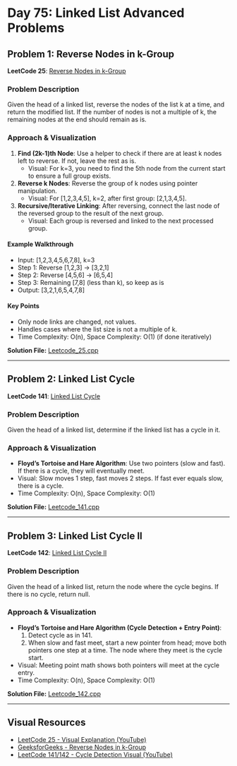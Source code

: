 # Day 75: Linked List Advanced Problems

## Problem 1: Reverse Nodes in k-Group

**LeetCode 25**: [Reverse Nodes in k-Group](https://leetcode.com/problems/reverse-nodes-in-k-group/)

### Problem Description

Given the head of a linked list, reverse the nodes of the list k at a time, and return the modified list. If the number of nodes is not a multiple of k, the remaining nodes at the end should remain as is.

### Approach & Visualization

1. **Find (2k-1)th Node**: Use a helper to check if there are at least k nodes left to reverse. If not, leave the rest as is.
   - Visual: For k=3, you need to find the 5th node from the current start to ensure a full group exists.
2. **Reverse k Nodes**: Reverse the group of k nodes using pointer manipulation.
   - Visual: For [1,2,3,4,5], k=2, after first group: [2,1,3,4,5].
3. **Recursive/Iterative Linking**: After reversing, connect the last node of the reversed group to the result of the next group.
   - Visual: Each group is reversed and linked to the next processed group.

#### Example Walkthrough

- Input: [1,2,3,4,5,6,7,8], k=3
- Step 1: Reverse [1,2,3] → [3,2,1]
- Step 2: Reverse [4,5,6] → [6,5,4]
- Step 3: Remaining [7,8] (less than k), so keep as is
- Output: [3,2,1,6,5,4,7,8]

#### Key Points

- Only node links are changed, not values.
- Handles cases where the list size is not a multiple of k.
- Time Complexity: O(n), Space Complexity: O(1) (if done iteratively)

**Solution File:** [Leetcode_25.cpp](Leetcode_25.cpp)

---

## Problem 2: Linked List Cycle

**LeetCode 141**: [Linked List Cycle](https://leetcode.com/problems/linked-list-cycle/)

### Problem Description

Given the head of a linked list, determine if the linked list has a cycle in it.

### Approach & Visualization

- **Floyd’s Tortoise and Hare Algorithm**: Use two pointers (slow and fast). If there is a cycle, they will eventually meet.
- Visual: Slow moves 1 step, fast moves 2 steps. If fast ever equals slow, there is a cycle.
- Time Complexity: O(n), Space Complexity: O(1)

**Solution File:** [Leetcode_141.cpp](Leetcode_141.cpp)

---

## Problem 3: Linked List Cycle II

**LeetCode 142**: [Linked List Cycle II](https://leetcode.com/problems/linked-list-cycle-ii/)

### Problem Description

Given the head of a linked list, return the node where the cycle begins. If there is no cycle, return null.

### Approach & Visualization

- **Floyd’s Tortoise and Hare Algorithm (Cycle Detection + Entry Point)**:
  1. Detect cycle as in 141.
  2. When slow and fast meet, start a new pointer from head; move both pointers one step at a time. The node where they meet is the cycle start.
- Visual: Meeting point math shows both pointers will meet at the cycle entry.
- Time Complexity: O(n), Space Complexity: O(1)

**Solution File:** [Leetcode_142.cpp](Leetcode_142.cpp)

---

## Visual Resources

- [LeetCode 25 - Visual Explanation (YouTube)](https://www.youtube.com/watch?v=Of0HPkk3JgI)
- [GeeksforGeeks - Reverse Nodes in k-Group](https://www.geeksforgeeks.org/reverse-a-list-in-groups-of-given-size/)
- [LeetCode 141/142 - Cycle Detection Visual (YouTube)](https://www.youtube.com/watch?v=gBTe7lFR3vc)
